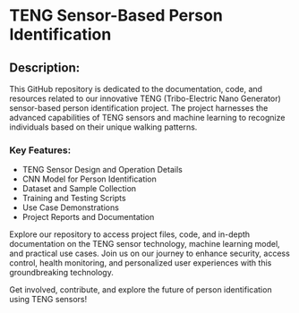 # TENG Sensor-Based Person Identification

## Description:
This GitHub repository is dedicated to the documentation, code, and resources related to our innovative TENG (Tribo-Electric Nano Generator) sensor-based person identification project. The project harnesses the advanced capabilities of TENG sensors and machine learning to recognize individuals based on their unique walking patterns.

### Key Features:
- TENG Sensor Design and Operation Details
- CNN Model for Person Identification
- Dataset and Sample Collection
- Training and Testing Scripts
- Use Case Demonstrations
- Project Reports and Documentation

Explore our repository to access project files, code, and in-depth documentation on the TENG sensor technology, machine learning model, and practical use cases. Join us on our journey to enhance security, access control, health monitoring, and personalized user experiences with this groundbreaking technology.

Get involved, contribute, and explore the future of person identification using TENG sensors!


